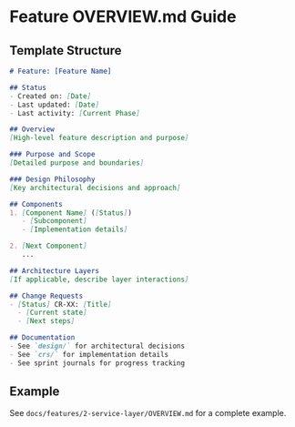# Feature OVERVIEW.md Guide

## Template Structure
```markdown
# Feature: [Feature Name]

## Status
- Created on: [Date]
- Last updated: [Date]
- Last activity: [Current Phase]

## Overview
[High-level feature description and purpose]

### Purpose and Scope
[Detailed purpose and boundaries]

### Design Philosophy
[Key architectural decisions and approach]

## Components
1. [Component Name] ([Status])
   - [Subcomponent]
   - [Implementation details]

2. [Next Component]
   ...

## Architecture Layers
[If applicable, describe layer interactions]

## Change Requests
- [Status] CR-XX: [Title]
  - [Current state]
  - [Next steps]

## Documentation
- See `design/` for architectural decisions
- See `crs/` for implementation details
- See sprint journals for progress tracking
```

## Example
See `docs/features/2-service-layer/OVERVIEW.md` for a complete example.
